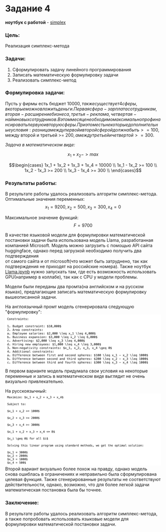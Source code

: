 # Задание 4
**ноутбук с работой** - [simplex](https://github.com/alkomarova/math_modeling/blob/task3/simplex.ipynb)
### Цель:
Реализация симплекс-метода

### Задачи: 
1. Сформулировать задачу линейного программирования
2. Записать математическую формулировку задачи
3. Реализовать симплекс-метод

### Формулировка задачи: 
Пусть у фирмы есть бюджет 10000$, также существует 4 сферы, в которые можно вложить деньги.
Первая сфера - зарплата сотрудникам, вторая - расширение бизнеса, третья - реклама,
четвертая - найм новых сотрудников. В этом месяце необходимо максимально профинансировать
первую и вторую сферы. При этом есть некоторые дополнительные условия: разница между первой
и второй сферой должна быть >= 100$, между второй и третьей >= 200$, а между третьей и 
четвертой >= 300$.

*Задача в математическом виде:*

$$x_1+x_2 -> max$$

$$\begin{cases}
1x_1 + 1x_2 + 1x_3 + 1x_4 = 10000 \\
1x_1 - 1x_2 >= 100 \\
1x_2 - 1x_3 >= 200 \\
1x_3 - 1x_4 >= 300 \\
\end{cases}$$

### Результаты работы: 
В результате работы удалось реализовать алгоритм симплекс-метода.
Оптимальные значения переменных: $$x_1 = 9200, x_2 = 500, x_3 = 300, x_4 = 0$$

Максимальное значение функций: $$F = 9700$$

В качестве языковой модели для формулировки математической постановки задачи была
использована модель Llama, разработанная компанией Microsoft. Модель можно загрузить с помощью
API сайта huggingface, однако перед загрузкой необходимо получить два подтверждения  
от самого сайта и от microsoft(что может быть затруднено, так как подтверждения не
приходят на российские номера). Также ноутбук [Llama.ipynb](https://github.com/alkomarova/math_modeling/blob/task3/Llama.ipynb)
нужно запускать там, где есть возможность использовать GPU(например в коллабе), так
как с CPU у модели проблемы.

Модели были переданы два промта(на английском и на русском языках),
предлагающие записать математическую формулировку вышеописанной задачи.

На англоязычный промт модель сгенерировала следующую "формулировку":
<img src="0.png">
В первом варианте модель придумала свои условия на некоторые переменные и запись в математическом виде выглядит 
не очень визуально привлекательно. 

На русскоязычный:
<img src="1.png">
Второй вариант визуально более похож на правду, однако модель снова ошиблась в ограничениях и неправильно была сформулирована целевая функция. 
Также сгенерированные результаты не соответствуют действительности, однако, возможно, что для более легкой
задачи математическая постановка была бы точнее. 
### Заключение: 
В результате работы удалось реализовать алгоритм симплекс-метода, а также попробовать
использовать языковые модели для формулировки математической постановки задачи. 